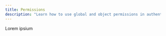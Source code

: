 ```yaml
---
title: Permissions
description: "Learn how to use global and object permissions in authentik."
---
```


Lorem ipsium
